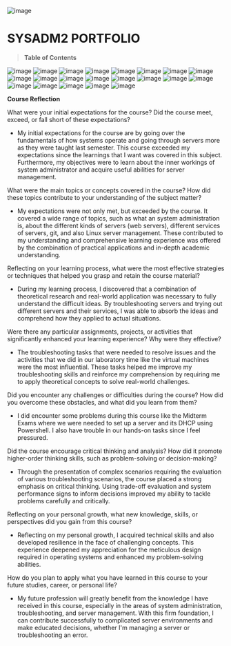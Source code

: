 ![image](https://github.com/user-attachments/assets/ce0c5d82-7fce-413c-bede-89882744460d)



# SYSADM2 PORTFOLIO

> **Table of Contents**

![image](https://github.com/user-attachments/assets/b00a85b4-e614-4e2b-8f60-63b1a8f65348)
![image](https://github.com/user-attachments/assets/d264122d-fafc-48ea-8795-e010f05875ac)
![image](https://github.com/user-attachments/assets/92a12972-070d-4930-9efb-225e30868364)
![image](https://github.com/user-attachments/assets/99682d4d-0bb5-4e1b-b063-750f46c1691d)
![image](https://github.com/user-attachments/assets/014065f1-06c4-4401-954e-303491ad12e6)
![image](https://github.com/user-attachments/assets/9f69f37c-c9e5-4a14-9765-fafc223c329e)
![image](https://github.com/user-attachments/assets/6f79e307-e079-400c-8c65-6a03b2ebcc42)
![image](https://github.com/user-attachments/assets/78289f9b-4761-4885-90c8-b07cb3cc4b85)
![image](https://github.com/user-attachments/assets/d8c71053-e2b7-43e2-8f25-d3e57716261c)
![image](https://github.com/user-attachments/assets/21b6ef68-eec7-4f84-9bef-c891a91d4656)
![image](https://github.com/user-attachments/assets/bb2f28a1-e653-4fff-89a6-b0b8651706c6)
![image](https://github.com/user-attachments/assets/5d543c9a-60aa-42e3-9672-72268076482e)
![image](https://github.com/user-attachments/assets/c4a73add-a54b-4730-8587-c4bcb15f9b73)
![image](https://github.com/user-attachments/assets/e9ca009f-b8ff-4321-af8c-69fbb2224614)
![image](https://github.com/user-attachments/assets/2a253fbe-4a19-4f60-8b79-24e220c1bc31)
![image](https://github.com/user-attachments/assets/6a6014d0-5f9b-44f1-bdd6-0d2063a15538)
![image](https://github.com/user-attachments/assets/0b07a67d-f962-4cca-b910-a622dee4ea4a)
![image](https://github.com/user-attachments/assets/3d117664-d18c-49b1-b16c-fcac4246df26)
![image](https://github.com/user-attachments/assets/b669573a-963b-4dfb-9b3c-951d0b803f98)
![image](https://github.com/user-attachments/assets/45aa6ed0-fc76-40a1-92a8-487ddbd13d79)
![image](https://github.com/user-attachments/assets/b92da388-3299-44f2-81eb-fd25d317bb88)




**Course Reflection**

What were your initial expectations for the course? Did the course meet,
exceed, or fall short of these expectations?

- My initial expectations for the course are by going over the fundamentals of how systems operate and going through servers more as they were taught last semester. This course exceeded my expectations since the learnings that I want was covered in this subject. Furthermore, my objectives were to learn about the inner workings of system administrator and acquire useful abilities for server management.

What were the main topics or concepts covered in the course? How did
these topics contribute to your understanding of the subject matter?

- My expectations were not only met, but exceeded by the course. It covered a wide range of topics, such as what an system administration is, about the different kinds of servers (web servers), different services of servers, git, and also Linux server management. These contributed to my understanding and comprehensive learning experience was offered by the combination of practical applications and in-depth academic understanding.

Reflecting on your learning process, what were the most effective
strategies or techniques that helped you grasp and retain the course
material?

- During my learning process, I discovered that a combination of theoretical research and real-world application was necessary to fully understand the difficult ideas. By troubleshooting servers and trying out different servers and their services, I was able to absorb the ideas and comprehend how they applied to actual situations.

Were there any particular assignments, projects, or activities that
significantly enhanced your learning experience? Why were they
effective?

- The troubleshooting tasks that were needed to resolve issues and the activities that we did in our laboratory time like the virtual machines were the most influential. These tasks helped me improve my troubleshooting skills and reinforce my comprehension by requiring me to apply theoretical concepts to solve real-world challenges.

Did you encounter any challenges or difficulties during the course? How
did you overcome these obstacles, and what did you learn from them?

- I did encounter some problems during this course like the Midterm Exams where we were needed to set up a server and its DHCP using Powershell. I also have trouble in our hands-on tasks since I feel pressured.

Did the course encourage critical thinking and analysis? How did it
promote higher-order thinking skills, such as problem-solving or
decision-making?

- Through the presentation of complex scenarios requiring the evaluation of various troubleshooting scenarios, the course placed a strong emphasis on critical thinking. Using trade-off evaluation and system performance signs to inform decisions improved my ability to tackle problems carefully and critically.

Reflecting on your personal growth, what new knowledge, skills, or
perspectives did you gain from this course?

- Reflecting on my personal growth, I acquired technical skills and also developed resilience in the face of challenging concepts. This experience deepened my appreciation for the meticulous design required in operating systems and enhanced my problem-solving abilities.

How do you plan to apply what you have learned in this course to your
future studies, career, or personal life?

- My future profession will greatly benefit from the knowledge I have received in this course, especially in the areas of system administration, troubleshooting, and server management. With this firm foundation, I can contribute successfully to complicated server environments and make educated decisions, whether I'm managing a server or troubleshooting an error.
